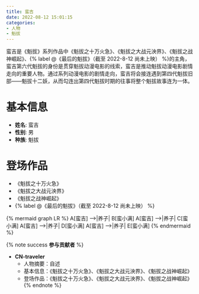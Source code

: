 ```yaml
---
title: 蛮吉
date: 2022-08-12 15:01:15
categories: 
- 人物
- 魁拔
---
```


<!-- 人物摘要 -->
蛮吉是《魁拔》系列作品中《魁拔之十万火急》、《魁拔之大战元泱界》、《魁拔之战神崛起》、{% label @《最后的魁拔》（截至 2022-8-12 尚未上映） %}的主角，蛮吉第六代魁拔的身份是贯穿魁拔动漫电影的线索，蛮吉是推动魁拔动漫电影剧情走向的重要人物。通过系列动漫电影的剧情走向，蛮吉将会接连遇到第四代魁拔旧部——魁拔十二妖，从而勾连出第四代魁拔时期的往事将整个魁拔故事连为一体。
<!-- more -->

<!-- 基本信息 -->
# 基本信息

- **姓名**: 蛮吉
- **性别**: 男
- **种族**: 魁拔

<!-- 登场作品 -->
# 登场作品

- 《魁拔之十万火急》
- 《魁拔之大战元泱界》
- 《魁拔之战神崛起》
- {% label @《最后的魁拔》（截至 2022-8-12 尚未上映） %}

{% mermaid graph LR %}
A[蛮吉] -->|养子| B[蛮小满]
A[蛮吉] -->|养子| C[蛮小满]
A[蛮吉] -->|养子| D[蛮小满]
A[蛮吉] -->|养子| E[蛮小满]
{% endmermaid %}

{% note success **参与贡献者** %}
- **CN-traveler**
    - 人物摘要：自述
    - 基本信息：《魁拔之十万火急》、《魁拔之大战元泱界》、《魁拔之战神崛起》
    - 登场作品：《魁拔之十万火急》、《魁拔之大战元泱界》、《魁拔之战神崛起》
{% endnote %}


